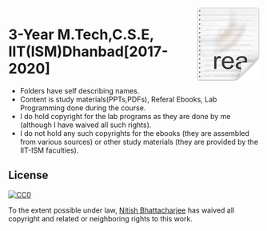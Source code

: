 <img src="icon.png" align="right" />

# 3-Year M.Tech,C.S.E, IIT(ISM)Dhanbad[2017-2020] 
- Folders have self describing names.
- Content is study materials(PPTs,PDFs), Referal Ebooks, Lab Programming done during the course.
- I do hold copyright for the lab programs as they are done by me (although I have waived all such rights). 
- I do not hold any such copyrights for the ebooks (they are assembled from various sources) or other study materials (they are provided by the IIT-ISM faculties).

## License

[![CC0](https://licensebuttons.net/p/zero/1.0/88x31.png)](https://creativecommons.org/publicdomain/zero/1.0/)

To the extent possible under law, [Nitish Bhattacharjee](http://www.linkedin.com/in/nbh89) has waived all copyright and related or neighboring rights to this work.
